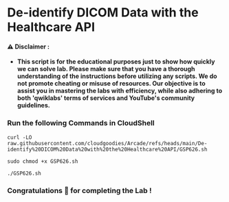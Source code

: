 #  De-identify DICOM Data with the Healthcare API


#### ⚠️ Disclaimer :
- **This script is for the educational purposes just to show how quickly we can solve lab. Please make sure that you have a thorough understanding of the instructions before utilizing any scripts. We do not promote cheating or  misuse of resources. Our objective is to assist you in mastering the labs with efficiency, while also adhering to both 'qwiklabs' terms of services and YouTube's community guidelines.**

### Run the following Commands in CloudShell 

```
curl -LO raw.githubusercontent.com/cloudgoodies/Arcade/refs/heads/main/De-identify%20DICOM%20Data%20with%20the%20Healthcare%20API/GSP626.sh

sudo chmod +x GSP626.sh

./GSP626.sh
```

### Congratulations 🎉 for completing the Lab !
